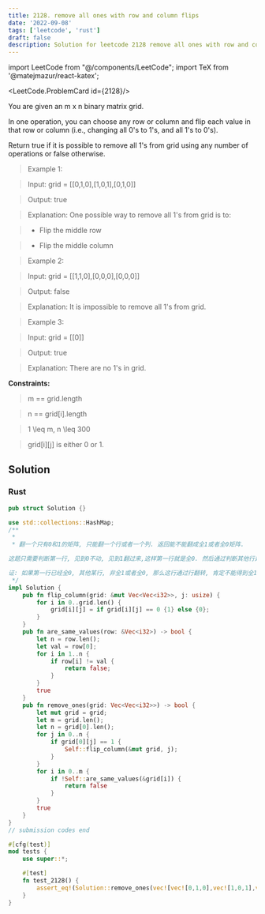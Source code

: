 ```yaml
---
title: 2128. remove all ones with row and column flips
date: '2022-09-08'
tags: ['leetcode', 'rust']
draft: false
description: Solution for leetcode 2128 remove all ones with row and column flips
---
```

import LeetCode from "@/components/LeetCode";
import TeX from '@matejmazur/react-katex';

<LeetCode.ProblemCard id={2128}/>

You are given an m x n binary matrix grid.



In one operation, you can choose any row or column and flip each value in that row or column (i.e., changing all 0's to 1's, and all 1's to 0's).



Return true if it is possible to remove all 1's from grid using any number of operations or false otherwise.



 



 > Example 1:





 > Input: grid <TeX>=</TeX> [[0,1,0],[1,0,1],[0,1,0]]

 > Output: true

 > Explanation: One possible way to remove all 1's from grid is to:

 > - Flip the middle row

 > - Flip the middle column

 > Example 2:





 > Input: grid <TeX>=</TeX> [[1,1,0],[0,0,0],[0,0,0]]

 > Output: false

 > Explanation: It is impossible to remove all 1's from grid.

 > Example 3:





 > Input: grid <TeX>=</TeX> [[0]]

 > Output: true

 > Explanation: There are no 1's in grid.

 



**Constraints:**



 > m <TeX>=</TeX><TeX>=</TeX> grid.length

 > n <TeX>=</TeX><TeX>=</TeX> grid[i].length

 > 1 <TeX>\leq</TeX> m, n <TeX>\leq</TeX> 300

 > grid[i][j] is either 0 or 1.


## Solution
### Rust
```rust
pub struct Solution {}

use std::collections::HashMap;
/**
 * 
 * 翻一个只有0和1的矩阵, 只能翻一个行或者一个列. 返回能不能翻成全1或者全0矩阵.

这题只需要判断第一行, 见到0不动, 见到1翻过来,这样第一行就是全0. 然后通过判断其他行是不是全1或者全0, 即可知道答案.

证: 如果第一行已经全0, 其他某行, 非全1或者全0, 那么这行通过行翻转, 肯定不能得到全1或者全0, 但是通过列翻转, 又破坏第一行的全0,故此.
 */
impl Solution {
    pub fn flip_column(grid: &mut Vec<Vec<i32>>, j: usize) {
        for i in 0..grid.len() {
            grid[i][j] = if grid[i][j] == 0 {1} else {0};
        }
    }
    pub fn are_same_values(row: &Vec<i32>) -> bool {
        let n = row.len();
        let val = row[0];
        for i in 1..n {
            if row[i] != val {
                return false;
            }
        }
        true
    }
    pub fn remove_ones(grid: Vec<Vec<i32>>) -> bool {
        let mut grid = grid;
        let m = grid.len();
        let n = grid[0].len();
        for j in 0..n {
            if grid[0][j] == 1 {
                Self::flip_column(&mut grid, j);
            }
        }
        for i in 0..m {
            if !Self::are_same_values(&grid[i]) {
                return false
            }
        }
        true
    }
}
// submission codes end

#[cfg(test)]
mod tests {
    use super::*;

    #[test]
    fn test_2128() {
        assert_eq!(Solution::remove_ones(vec![vec![0,1,0],vec![1,0,1],vec![0,1,0]]), true);
    }
}

```
